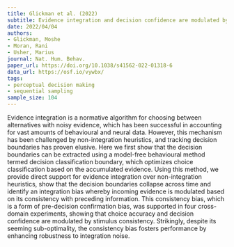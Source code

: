 ```yaml
---
title: Glickman et al. (2022)
subtitle: Evidence integration and decision confidence are modulated by stimulus consistency
date: 2022/04/04
authors:
- Glickman, Moshe
- Moran, Rani
- Usher, Marius
journal: Nat. Hum. Behav.
paper_url: https://doi.org/10.1038/s41562-022-01318-6
data_url: https://osf.io/vywbx/
tags:
- perceptual decision making
- sequential sampling
sample_size: 104
---
```


Evidence integration is a normative algorithm for choosing between alternatives with noisy evidence, which has been successful in accounting for vast amounts of behavioural and neural data. However, this mechanism has been challenged by non-integration heuristics, and tracking decision boundaries has proven elusive. Here we first show that the decision boundaries can be extracted using a model-free behavioural method termed decision classification boundary, which optimizes choice classification based on the accumulated evidence. Using this method, we provide direct support for evidence integration over non-integration heuristics, show that the decision boundaries collapse across time and identify an integration bias whereby incoming evidence is modulated based on its consistency with preceding information. This consistency bias, which is a form of pre-decision confirmation bias, was supported in four cross-domain experiments, showing that choice accuracy and decision confidence are modulated by stimulus consistency. Strikingly, despite its seeming sub-optimality, the consistency bias fosters performance by enhancing robustness to integration noise.
